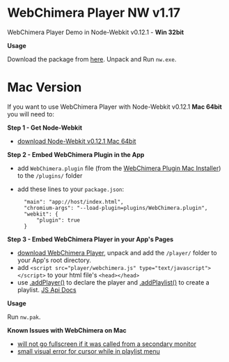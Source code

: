 # WebChimera Player NW v1.17

WebChimera Player Demo in Node-Webkit v0.12.1 - **Win 32bit**

**Usage**

Download the package from [here](https://github.com/jaruba/WebChimeraPlayerNW/archive/master.zip). Unpack and Run ``nw.exe``.

Mac Version
==============

If you want to use WebChimera Player with Node-Webkit v0.12.1 **Mac 64bit** you will need to:

**Step 1 - Get Node-Webkit**
- [download Node-Webkit v0.12.1 Mac 64bit](http://dl.nwjs.io/v0.12.1/nwjs-v0.12.1-osx-x64.zip)

**Step 2 - Embed WebChimera Plugin in the App**
- add ``WebChimera.plugin`` file (from the [WebChimera Plugin Mac Installer](http://www.webchimera.org/download)) to the ``/plugins/`` folder
- add these lines to your ``package.json``:

        "main": "app://host/index.html",
        "chromium-args": "--load-plugin=plugins/WebChimera.plugin",
        "webkit": {
            "plugin": true
        }

**Step 3 - Embed WebChimera Player in your App's Pages**
- [download WebChimera Player](https://github.com/jaruba/WebChimeraPlayer/archive/master.zip), unpack and add the ``/player/`` folder to your App's root directory.
- add ``<script src="player/webchimera.js" type="text/javascript"></script>`` to your html file's ``<head></head>``
- use [.addPlayer()](http://wiki.webchimera.org/.addPlayer()) to declare the player and [.addPlaylist()](http://wiki.webchimera.org/.addPlaylist()) to create a playlist. [JS Api Docs](http://wiki.webchimera.org/Player_JavaScript_API)

**Usage**

Run ``nw.pak``.

**Known Issues with WebChimera on Mac**

- [will not go fullscreen if it was called from a secondary monitor](https://github.com/RSATom/WebChimera/issues/93)
- [small visual error for cursor while in playlist menu](https://github.com/RSATom/WebChimera/issues/95)
